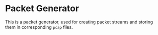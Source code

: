 # Packet Generator

This is a packet generator, used for creating packet streams and storing them in corresponding `pcap` files.